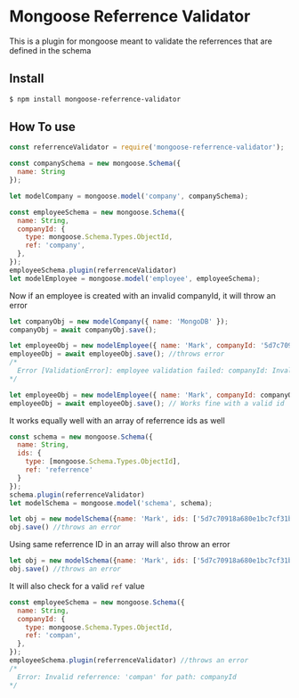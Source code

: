 # Mongoose Referrence Validator
This is a plugin for mongoose meant to validate the referrences that are defined in the schema

## Install

```bash
$ npm install mongoose-referrence-validator
```

## How To use

```javascript
const referrenceValidator = require('mongoose-referrence-validator');

const companySchema = new mongoose.Schema({
  name: String
});

let modelCompany = mongoose.model('company', companySchema);

const employeeSchema = new mongoose.Schema({
  name: String,
  companyId: {
    type: mongoose.Schema.Types.ObjectId,
    ref: 'company',
  },
});
employeeSchema.plugin(referrenceValidator)
let modelEmployee = mongoose.model('employee', employeeSchema);
```

Now if an employee is created with an invalid companyId, it will throw an error

```javascript
let companyObj = new modelCompany({ name: 'MongoDB' });
companyObj = await companyObj.save();

let employeeObj = new modelEmployee({ name: 'Mark', companyId: '5d7c70918a680e1bc7cf31bf' });// Some random MongoDB ID
employeeObj = await employeeObj.save(); //throws error
/*
  Error [ValidationError]: employee validation failed: companyId: Invalid ID(s)
*/

let employeeObj = new modelEmployee({ name: 'Mark', companyId: companyObj._id });
employeeObj = await employeeObj.save(); // Works fine with a valid id
```

It works equally well with an array of referrence ids as well
```javascript
const schema = new mongoose.Schema({
  name: String,
  ids: {
    type: [mongoose.Schema.Types.ObjectId],
    ref: 'referrence'
  }
});
schema.plugin(referrenceValidator)
let modelSchema = mongoose.model('schema', schema);

let obj = new modelSchema({name: 'Mark', ids: ['5d7c70918a680e1bc7cf31bf', '5d7c70918a680e1bc7cf31bf']})// Some random MongoDB IDs
obj.save() //throws an error
```

Using same referrence ID in an array will also throw an error
```javascript
let obj = new modelSchema({name: 'Mark', ids: ['5d7c70918a680e1bc7cf31bf', '5d7c70918a680e1bc7cf31bf']})
obj.save() //throws an error
```

It will also check for a valid `ref` value
```javascript
const employeeSchema = new mongoose.Schema({
  name: String,
  companyId: {
    type: mongoose.Schema.Types.ObjectId,
    ref: 'compan',
  },
});
employeeSchema.plugin(referrenceValidator) //throws an error
/*
  Error: Invalid referrence: 'compan' for path: companyId
*/
```
